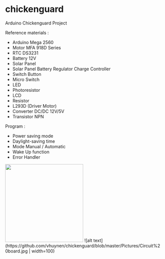 # chickenguard
Arduino Chickenguard Project

Reference materials :
- Arduino Mega 2560
- Motor MFA 918D Series
- RTC DS3231
- Battery 12V
- Solar Panel
- Solar Panel Battery Regulator Charge Controller
- Switch Button
- Micro Switch
- LED
- Photoresistor
- LCD
- Resistor
- L293D (Driver Motor)
- Converter DC/DC 12V/5V
- Transistor NPN

Program :
  - Power saving mode
  - Daylight-saving time
  - Mode Manual / Automatic
  - Wake Up function
  - Error Handler
  
  <img src="(https://github.com/vhuynen/chickenguard/blob/master/Pictures/Circuit%20board.jpg" width="250">
![alt text](https://github.com/vhuynen/chickenguard/blob/master/Pictures/Circuit%20board.jpg  | width=100)

